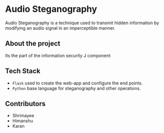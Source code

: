 # Audio Steganography
Audio Steganography is a technique used to transmit hidden information by modifying an audio signal in an imperceptible manner.

## About the project
Its the part of the information security J component

## Tech Stack
- `Flask` used to create the web-app and configure the end points.
- `Python` base language for steganography and other operations.


## Contributors
- Shrimayee
- Himanshu
- Karan


